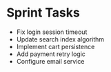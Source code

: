 # Sprint Tasks

- Fix login session timeout
- Update search index algorithm
- Implement cart persistence
- Add payment retry logic
- Configure email service
